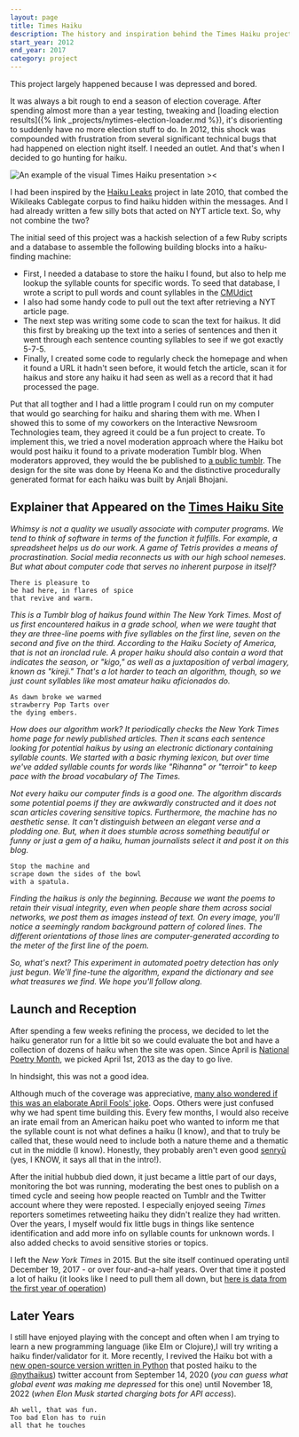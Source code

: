 ```yaml
---
layout: page
title: Times Haiku
description: The history and inspiration behind the Times Haiku project which ran from 2012 - 2017
start_year: 2012
end_year: 2017
category: project
---
```

This project largely happened because I was depressed and bored.

It was always a bit rough to end a season of election coverage. After spending almost more than a year testing, tweaking and [loading election results]({% link _projects/nytimes-election-loader.md %}), it's disorienting to suddenly have no more election stuff to do. In 2012, this shock was compounded with frustration from several significant technical bugs that had happened on election night itself. I needed an outlet. And that's when I decided to go hunting for haiku.

![An example of the visual Times Haiku presentation ><](/images/projects/times-haiku/symmetry.gif)

I had been inspired by the [Haiku Leaks](https://www.poetryfoundation.org/poetry-news/59602/leaks-come-in-all-shapes-and-sizes) project in late 2010, that combed the Wikileaks Cablegate corpus to find haiku hidden within the messages. And I had already written a few silly bots that acted on NYT article text. So, why not combine the two?

The initial seed of this project was a hackish selection of a few Ruby scripts and a database to assemble the following building blocks into a haiku-finding machine:
- First, I needed a database to store the haiku I found, but also to help me lookup the syllable counts for specific words. To seed that database, I wrote a script to pull words and count syllables in the [CMUdict](http://www.speech.cs.cmu.edu/cgi-bin/cmudict)
- I also had some handy code to pull out the text after retrieving a NYT article page.
- The next step was writing some code to scan the text for haikus. It did this first by breaking up the text into a series of sentences and then it went through each sentence counting syllables to see if we got exactly 5-7-5.
- Finally, I created some code to regularly check the homepage and when it found a URL it hadn't seen before, it would fetch the article, scan it for haikus and store any haiku it had seen as well as a record that it had processed the page.

Put that all togther and I had a little program I could run on my computer that would go searching for haiku and sharing them with me. When I showed this to some of my coworkers on the Interactive Newsroom Technologies team, they agreed it could be a fun project to create. To implement this, we tried a novel moderation approach where the Haiku bot would post haiku it found to a private moderation Tumblr blog. When moderators approved, they would the be published to [a public tumblr](https://timeshaiku.tumblr.com/). The design for the site was done by Heena Ko and the distinctive procedurally generated format for each haiku was built by Anjali Bhojani.

## Explainer that Appeared on the [Times Haiku Site](https://timeshaiku.tumblr.com/about)
_Whimsy is not a quality we usually associate with computer programs. We tend to think of software in terms of the function it fulfills. For example, a spreadsheet helps us do our work. A game of Tetris provides a means of procrastination. Social media reconnects us with our high school nemeses. But what about computer code that serves no inherent purpose in itself?_

```
There is pleasure to
be had here, in flares of spice
that revive and warm.
```

_This is a Tumblr blog of haikus found within The New York Times. Most of us first encountered haikus in a grade school, when we were taught that they are three-line poems with five syllables on the first line, seven on the second and five on the third. According to the Haiku Society of America, that is not an ironclad rule. A proper haiku should also contain a word that indicates the season, or "kigo," as well as a juxtaposition of verbal imagery, known as "kireji." That's a lot harder to teach an algorithm, though, so we just count syllables like most amateur haiku aficionados do._

```
As dawn broke we warmed
strawberry Pop Tarts over
the dying embers.
```

_How does our algorithm work? It periodically checks the New York Times home page for newly published articles. Then it scans each sentence looking for potential haikus by using an electronic dictionary containing syllable counts. We started with a basic rhyming lexicon, but over time we've added syllable counts for words like "Rihanna" or "terroir" to keep pace with the broad vocabulary of The Times._

_Not every haiku our computer finds is a good one. The algorithm discards some potential poems if they are awkwardly constructed and it does not scan articles covering sensitive topics. Furthermore, the machine has no aesthetic sense. It can't distinguish between an elegant verse and a plodding one. But, when it does stumble across something beautiful or funny or just a gem of a haiku, human journalists select it and post it on this blog._

```
Stop the machine and
scrape down the sides of the bowl
with a spatula.
```

_Finding the haikus is only the beginning. Because we want the poems to retain their visual integrity, even when people share them across social networks, we post them as images instead of text. On every image, you'll notice a seemingly random background pattern of colored lines. The different orientations of those lines are computer-generated according to the meter of the first line of the poem._

_So, what's next? This experiment in automated poetry detection has only just begun. We'll fine-tune the algorithm, expand the dictionary and see what treasures we find. We hope you'll follow along._

## Launch and Reception
After spending a few weeks refining the process, we decided to let the haiku generator run for a little bit so we could evaluate the bot and have a collection of dozens of haiku when the site was open. Since April is [National Poetry Month](https://poets.org/national-poetry-month), we picked April 1st, 2013 as the day to go live.

In hindsight, this was not a good idea.

Although much of the coverage was appreciative, [many also wondered if this was an elaborate April Fools' joke](https://www.niemanlab.org/2013/04/not-an-april-fools-joke-the-new-york-times-has-built-a-haiku-bot/). Oops. Others were just confused why we had spent time building this. Every few months, I would also receive an irate email from an American haiku poet who wanted to inform me that the syllable count is not what defines a haiku (I know), and that to truly be called that, these would need to include both a nature theme and a thematic cut in the middle (I know). Honestly, they probably aren't even good [senryū](https://en.wikipedia.org/wiki/Senry%C5%AB) (yes, I KNOW, it says all that in the intro!).

After the initial hubbub died down, it just became a little part of our days, monitoring the bot was running, moderating the best ones to publish on a timed cycle and seeing how people reacted on Tumblr and the Twitter account where they were reposted. I especially enjoyed seeing _Times_ reporters sometimes retweeting haiku they didn't realize they had written. Over the years, I myself would fix little bugs in things like sentence identification and add more info on syllable counts for unknown words. I also added checks to avoid sensitive stories or topics.

I left the _New York Times_ in 2015. But the site itself continued operating until December 19, 2017 - or over four-and-a-half years. Over that time it posted a lot of haiku (it looks like I need to pull them all down, but [here is data from the first year of operation](https://docs.google.com/spreadsheets/d/1L4G7HmuBE3M7O-YXTf4b449CzAHZ3yE1aNLeBczbjCo/edit?gid=0#gid=0))

## Later Years
I still have enjoyed playing with the concept and often when I am trying to learn a new programming language (like Elm or Clojure),I will try writing a haiku finder/validator for it. More recently, I revived the Haiku bot with a [new open-source version written in Python](https://github.com/harrisj/nyt-haiku-python) that posted haiku to the [@nythaikus](https://xcancel.com/nythaikus)) twitter account from September 14, 2020 (_you can guess what global event was making me depressed_ for this one) until November 18, 2022 (_when Elon Musk started charging bots for API access_).

```
Ah well, that was fun.
Too bad Elon has to ruin
all that he touches
```